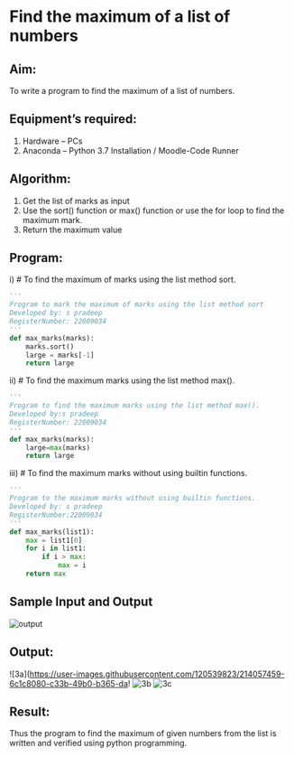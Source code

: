 # Find the maximum of a list of numbers
## Aim:
To write a program to find the maximum of a list of numbers.
## Equipment’s required:
1.	Hardware – PCs
2.	Anaconda – Python 3.7 Installation / Moodle-Code Runner
## Algorithm:
1.	Get the list of marks as input
2.	Use the sort() function or max() function or use the for loop to find the maximum mark.
3.	Return the maximum value
## Program:

i)	# To find the maximum of marks using the list method sort.
```Python
''' 
Program to mark the maximum of marks using the list method sort
Developed by: s pradeep
RegisterNumber: 22009034
''' 
def max_marks(marks):
    marks.sort()
    large = marks[-1]
    return large
```

ii)	# To find the maximum marks using the list method max().
```Python
''' 
Program to find the maximum marks using the list method max().
Developed by:s pradeep 
RegisterNumber: 22009034
'''
def max_marks(marks):
    large=max(marks)
    return large
```
iii) # To find the maximum marks without using builtin functions.
```Python
''' 
Program to the maximum marks without using builtin functions.
Developed by: s pradeep
RegisterNumber:22009034 
'''
def max_marks(list1):
    max = list1[0]
    for i in list1:
        if i > max:
            max = i
    return max
```
## Sample Input and Output
![output](./img/max_marks1.jpg) 

## Output:
![3a](https://user-images.githubusercontent.com/120539823/214057459-6c1c8080-c33b-49b0-b365-da! 
![3b](https://user-images.githubusercontent.com/120539823/214059675-627f3379-cf94-4cab-b289-c7a12f8cf347.png)
![3c](https://user-images.githubusercontent.com/120539823/214059706-13b9d264-d7a8-4e88-b769-19d8c5f9520d.png)


## Result:
Thus the program to find the maximum of given numbers from the list is written and verified using python programming.
